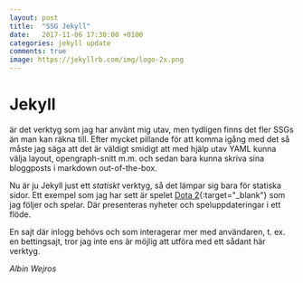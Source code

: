 ```yaml
---
layout: post
title:  "SSG Jekyll"
date:   2017-11-06 17:30:00 +0100
categories: jekyll update
comments: true
image: https://jekyllrb.com/img/logo-2x.png
---
```


# Jekyll

är det verktyg som jag har använt mig utav, men tydligen finns det fler SSGs än man kan räkna till.
Efter mycket pillande för att komma igång med det så måste jag säga att det är väldigt smidigt att med hjälp
utav YAML kunna välja layout, opengraph-snitt m.m. och sedan bara kunna skriva sina bloggposts i markdown
out-of-the-box.

Nu är ju Jekyll just ett _statiskt_ verktyg, så det lämpar sig bara för statiska sidor. Ett exempel som jag har sett
är spelet [Dota 2](http://blog.dota2.com/?l=swedish){:target="_blank"} som jag följer och spelar. Där presenteras
nyheter och speluppdateringar i ett flöde.

En sajt där inlogg behövs och som interagerar mer med användaren, t. ex.
en bettingsajt, tror jag inte ens är möjlig att utföra med ett sådant här verktyg.

_Albin Wejros_
